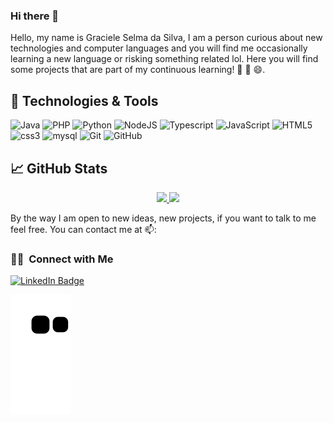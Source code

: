 

### Hi there 👋

Hello, my name is Graciele Selma da Silva, I am a person curious about new technologies and computer languages and you will find me occasionally learning a new language or risking something related lol. Here you will find some projects that are part of my continuous learning! 📘 📖 😄.


## 🔧 Technologies & Tools

<!-- ![C++](https://img.shields.io/badge/c++-%2300599C.svg?style=flat&logo=c%2B%2B&logoColor=white) -->
![Java](https://img.shields.io/badge/Java-informational?style=flat&logo=java&logoColor=white&color=2bbc8a)
![PHP](https://img.shields.io/badge/php-%23777BB4.svg?style=flat&logo=php&logoColor=white)
![Python](https://img.shields.io/badge/Python-05122A?style=flat&logo=python)
![NodeJS](https://img.shields.io/badge/node.js-6DA55F?style=flat&logo=node.js&logoColor=white)
![Typescript](https://img.shields.io/badge/-Typescript-informational?style=flat&logo=typescript&logoColor=white&color=3178C6) 
![JavaScript](https://img.shields.io/badge/-JavaScript-black?style=flat&logo=javascript)
![HTML5](https://img.shields.io/badge/-HTML5-E34F26?style=flat&logo=html5&logoColor=white)
![css3](https://img.shields.io/badge/CSS3-1572B6?style=flat&logo=css3)
![mysql](https://img.shields.io/badge/MySQL-00000F?style=flat&logo=mysql)
![Git](https://img.shields.io/badge/-Git-black?style=flat&logo=git)
![GitHub](https://img.shields.io/badge/-GitHub-181717?style=flat&logo=github)
<!-- ![Figma](https://img.shields.io/badge/figma-%23F24E1E.svg?style=flat&logo=figma&logoColor=white) -->
<!-- ![Express.js](https://img.shields.io/badge/express.js-%23404d59.svg?style=flat&logo=express&logoColor=%2361DAFB) -->
<!-- ![Linux](https://img.shields.io/badge/-Linux-informational?style=flat&logo=linux&logoColor=white&color=FCC624) -->


<!-- ## &#x1f4c8; GitHub Stats

<a href="https://github.com/gracielesilva/gracielesilva">
  <img align="center" src="https://github-readme-stats.vercel.app/api/top-langs/?username=gracielesilva&hide=java,html,tex&title_color=ffffff&text_color=c9cacc&icon_color=2bbc8a&bg_color=1d1f21&langs_count=3" />
</a>
<a href="https://github.com/gracielesilva/gracielesilva">
  <img align="center" src="https://github-readme-stats.vercel.app/api?username=gracielesilva&show_icons=true&line_height=27&count_private=true&title_color=ffffff&text_color=c9cacc&icon_color=2bbc8a&bg_color=1d1f21" alt="Martin's GitHub Stats" />
</a> -->
 
## &#x1f4c8; GitHub Stats


<div align="center">
  <a href="https://github.com/gracielesilva">
    <img height="178em" src="https://github-readme-stats.vercel.app/api?username=gracielesilva&show_icons=true&theme=gotham&include_all_commits=true&count_private=true"/>
    <img height="178em" src="https://github-readme-stats.vercel.app/api/top-langs/?username=gracielesilva&layout=compact&langs_count=5&theme=gotham"/>
  </a>
</div>



By the way I am open to new ideas, new projects, if you want to talk to me feel free. You can contact me at 📫:

### 🤝🏻 &nbsp;Connect with Me

[![LinkedIn Badge](https://img.shields.io/badge/GracieleSelma-informational?style=flat&logo=linkedin&logoColor=white&color=0D76A8)](https://br.linkedin.com/in/graciele-selma-3b1520157)

![ gracielesilva Eating away my contributions](https://github.com/gracielesilva/gracielesilva/blob/output/github-contribution-grid-snake.svg) 

<!--
**GracieleSilva/gracielesilva** is a ✨ _special_ ✨ repository because its `README.md` (this file) appears on your GitHub profile.

Here are some ideas to get you started:

- 🔭 I’m currently working on ...
- 🌱 I’m currently learning ...
- 👯 I’m looking to collaborate on ...
- 🤔 I’m looking for help with ...
- 💬 Ask me about ...
- 📫 How to reach me: ...
- 😄 Pronouns: ...
- ⚡ Fun fact: ...
-->
